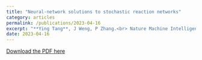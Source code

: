 ```yaml
---
title: "Neural-network solutions to stochastic reaction networks"
category: articles
permalink: /publications/2023-04-16
excerpt: "**Ying Tang**, J Weng, P Zhang.<br> Nature Machine Intelligence 5 (4), 376-385"
date: 2023-04-16
---
```


[Download the PDF here](https://github.com/jamestang23/jamestang23.github.io/blob/master/2.pdf)
